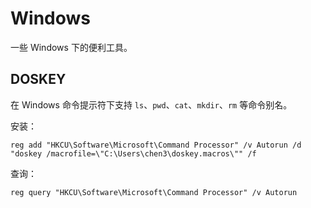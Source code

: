 # Windows

一些 Windows 下的便利工具。

## DOSKEY

在 Windows 命令提示符下支持 `ls`、`pwd`、`cat`、`mkdir`、`rm` 等命令别名。

安装：

```console
reg add "HKCU\Software\Microsoft\Command Processor" /v Autorun /d "doskey /macrofile=\"C:\Users\chen3\doskey.macros\"" /f
```

查询：

```console
reg query "HKCU\Software\Microsoft\Command Processor" /v Autorun
```
